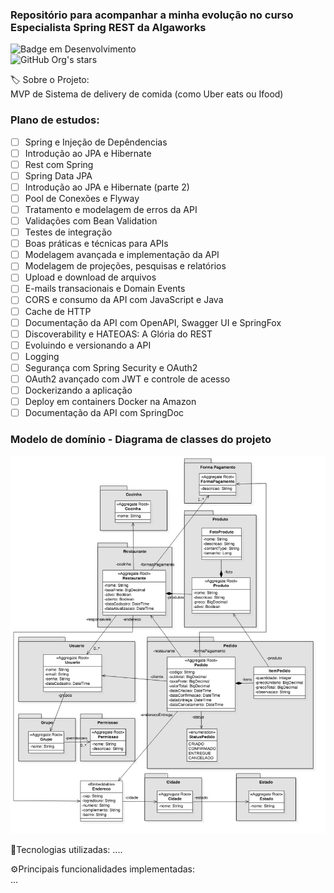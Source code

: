 ### Repositório para acompanhar a minha evolução no curso Especialista Spring REST da Algaworks
![Badge em Desenvolvimento](http://img.shields.io/static/v1?label=STATUS&message=EM%20DESENVOLVIMENTO&color=GREEN&style=for-the-badge)<br>
![GitHub Org's stars](https://img.shields.io/github/stars/Rayane420?style=social)

🏷️ Sobre o Projeto: <br>
MVP de Sistema de delivery de comida (como Uber eats ou Ifood)

### Plano de estudos: 
- [ ] Spring e Injeção de Depêndencias 
- [ ] Introdução ao JPA e Hibernate 
- [ ] Rest com Spring
- [ ] Spring Data JPA
- [ ] Introdução ao JPA e Hibernate (parte 2)
- [ ] Pool de Conexões e Flyway
- [ ] Tratamento e modelagem de erros da API
- [ ] Validações com Bean Validation
- [ ] Testes de integração
- [ ] Boas práticas e técnicas para APIs
- [ ] Modelagem avançada e implementação da API
- [ ] Modelagem de projeções, pesquisas e relatórios
- [ ] Upload e download de arquivos
- [ ] E-mails transacionais e Domain Events
- [ ] CORS e consumo da API com JavaScript e Java
- [ ] Cache de HTTP
- [ ] Documentação da API com OpenAPI, Swagger UI e SpringFox
- [ ] Discoverability e HATEOAS: A Glória do REST
- [ ] Evoluindo e versionando a API
- [ ] Logging
- [ ] Segurança com Spring Security e OAuth2
- [ ] OAuth2 avançado com JWT e controle de acesso
- [ ] Dockerizando a aplicação
- [ ] Deploy em containers Docker na Amazon
- [ ] Documentação da API com SpringDoc

### Modelo de domínio - Diagrama de classes do projeto
![imagem com diagrama de classe do projeto](https://github.com/Rayane420/algafood-api/blob/main/algafood-api/docs/diagrama-de-classes-de-dominio.jpg)

🚀Tecnologias utilizadas:
....

⚙️Principais funcionalidades implementadas:
<br>...
